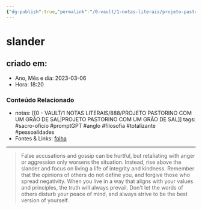```yaml
---
{"dg-publish":true,"permalink":"/0-vault/1-notas-literais/projeto-pastorino/slander/","title":"slander","tags":["sacro-ofício","promptGPT","anglo","filosofia","totalizante","pessoalidades"],"dgHomeLink":true,"dgShowLocalGraph":true,"dgShowFileTree":true,"dgEnableSearch":true}
---
```


# slander

## criado em: 
-  Ano, Mês e dia: 2023-03-06
- Hora: 18:20

### Conteúdo Relacionado
- notas: [[0 - VAULT/1 NOTAS LITERAIS/888/PROJETO PASTORINO COM UM GRÃO DE SAL\|PROJETO PASTORINO COM UM GRÃO DE SAL]]
tags: #sacro-ofício #promptGPT #anglo #filosofia #totalizante #pessoalidades 
- Fontes & Links: [folha](https://www1.folha.uol.com.br/folha/livrariadafolha/825139-ha-cem-anos-nascia-carlos-torres-pastorino-autor-de-minutos-de-sabedoria.shtml)
---
>False accusations and gossip can be hurtful, but retaliating with anger or aggression only worsens the situation. Instead, rise above the slander and focus on living a life of integrity and kindness. Remember that the opinions of others do not define you, and forgive those who spread negativity. When you live in a way that aligns with your values and principles, the truth will always prevail. Don't let the words of others disturb your peace of mind, and always strive to be the best version of yourself.
